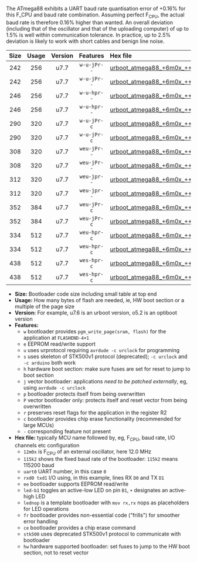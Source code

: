 The ATmega88 exhibits a UART baud rate quantisation error of +0.16% for this F_CPU and baud rate combination. Assuming perfect F<sub>CPU</sub>, the actual baud rate is therefore 0.16% higher than wanted. An overall deviation (including that of the oscillator and that of the uploading computer) of up to 1.5% is well within communication tolerance. In practice, up to 2.5% deviation is likely to work with short cables and benign line noise.

|Size|Usage|Version|Features|Hex file|
|:-:|:-:|:-:|:-:|:--|
|242|256|u7.7|`w-u-jPr--`|[urboot_atmega88_+6m0x_++19k2_uart0_rxd0_txd1_led+b5.hex](https://raw.githubusercontent.com/stefanrueger/urboot.hex/main/mcus/atmega88/external_oscillator/fcpu_+6m0x/br_++19k2/urboot_atmega88_+6m0x_++19k2_uart0_rxd0_txd1_led+b5.hex)|
|242|256|u7.7|`w-u-jPr--`|[urboot_atmega88_+6m0x_++19k2_uart0_rxd0_txd1_lednop.hex](https://raw.githubusercontent.com/stefanrueger/urboot.hex/main/mcus/atmega88/external_oscillator/fcpu_+6m0x/br_++19k2/urboot_atmega88_+6m0x_++19k2_uart0_rxd0_txd1_lednop.hex)|
|246|256|u7.7|`w-u-hpr--`|[urboot_atmega88_+6m0x_++19k2_uart0_rxd0_txd1_led+b5_fr_hw.hex](https://raw.githubusercontent.com/stefanrueger/urboot.hex/main/mcus/atmega88/external_oscillator/fcpu_+6m0x/br_++19k2/urboot_atmega88_+6m0x_++19k2_uart0_rxd0_txd1_led+b5_fr_hw.hex)|
|246|256|u7.7|`w-u-hpr--`|[urboot_atmega88_+6m0x_++19k2_uart0_rxd0_txd1_lednop_fr_hw.hex](https://raw.githubusercontent.com/stefanrueger/urboot.hex/main/mcus/atmega88/external_oscillator/fcpu_+6m0x/br_++19k2/urboot_atmega88_+6m0x_++19k2_uart0_rxd0_txd1_lednop_fr_hw.hex)|
|290|320|u7.7|`w-u-jPr-c`|[urboot_atmega88_+6m0x_++19k2_uart0_rxd0_txd1_led+b5_fr_ce.hex](https://raw.githubusercontent.com/stefanrueger/urboot.hex/main/mcus/atmega88/external_oscillator/fcpu_+6m0x/br_++19k2/urboot_atmega88_+6m0x_++19k2_uart0_rxd0_txd1_led+b5_fr_ce.hex)|
|290|320|u7.7|`w-u-jPr-c`|[urboot_atmega88_+6m0x_++19k2_uart0_rxd0_txd1_lednop_fr_ce.hex](https://raw.githubusercontent.com/stefanrueger/urboot.hex/main/mcus/atmega88/external_oscillator/fcpu_+6m0x/br_++19k2/urboot_atmega88_+6m0x_++19k2_uart0_rxd0_txd1_lednop_fr_ce.hex)|
|308|320|u7.7|`weu-jPr--`|[urboot_atmega88_+6m0x_++19k2_uart0_rxd0_txd1_ee_led+b5.hex](https://raw.githubusercontent.com/stefanrueger/urboot.hex/main/mcus/atmega88/external_oscillator/fcpu_+6m0x/br_++19k2/urboot_atmega88_+6m0x_++19k2_uart0_rxd0_txd1_ee_led+b5.hex)|
|308|320|u7.7|`weu-jPr--`|[urboot_atmega88_+6m0x_++19k2_uart0_rxd0_txd1_ee_lednop.hex](https://raw.githubusercontent.com/stefanrueger/urboot.hex/main/mcus/atmega88/external_oscillator/fcpu_+6m0x/br_++19k2/urboot_atmega88_+6m0x_++19k2_uart0_rxd0_txd1_ee_lednop.hex)|
|312|320|u7.7|`weu-jpr--`|[urboot_atmega88_+6m0x_++19k2_uart0_rxd0_txd1_ee_led+b5_fr.hex](https://raw.githubusercontent.com/stefanrueger/urboot.hex/main/mcus/atmega88/external_oscillator/fcpu_+6m0x/br_++19k2/urboot_atmega88_+6m0x_++19k2_uart0_rxd0_txd1_ee_led+b5_fr.hex)|
|312|320|u7.7|`weu-jpr--`|[urboot_atmega88_+6m0x_++19k2_uart0_rxd0_txd1_ee_lednop_fr.hex](https://raw.githubusercontent.com/stefanrueger/urboot.hex/main/mcus/atmega88/external_oscillator/fcpu_+6m0x/br_++19k2/urboot_atmega88_+6m0x_++19k2_uart0_rxd0_txd1_ee_lednop_fr.hex)|
|352|384|u7.7|`weu-jPr-c`|[urboot_atmega88_+6m0x_++19k2_uart0_rxd0_txd1_ee_led+b5_fr_ce.hex](https://raw.githubusercontent.com/stefanrueger/urboot.hex/main/mcus/atmega88/external_oscillator/fcpu_+6m0x/br_++19k2/urboot_atmega88_+6m0x_++19k2_uart0_rxd0_txd1_ee_led+b5_fr_ce.hex)|
|352|384|u7.7|`weu-jPr-c`|[urboot_atmega88_+6m0x_++19k2_uart0_rxd0_txd1_ee_lednop_fr_ce.hex](https://raw.githubusercontent.com/stefanrueger/urboot.hex/main/mcus/atmega88/external_oscillator/fcpu_+6m0x/br_++19k2/urboot_atmega88_+6m0x_++19k2_uart0_rxd0_txd1_ee_lednop_fr_ce.hex)|
|334|512|u7.7|`weu-hpr-c`|[urboot_atmega88_+6m0x_++19k2_uart0_rxd0_txd1_ee_led+b5_fr_ce_hw.hex](https://raw.githubusercontent.com/stefanrueger/urboot.hex/main/mcus/atmega88/external_oscillator/fcpu_+6m0x/br_++19k2/urboot_atmega88_+6m0x_++19k2_uart0_rxd0_txd1_ee_led+b5_fr_ce_hw.hex)|
|334|512|u7.7|`weu-hpr-c`|[urboot_atmega88_+6m0x_++19k2_uart0_rxd0_txd1_ee_lednop_fr_ce_hw.hex](https://raw.githubusercontent.com/stefanrueger/urboot.hex/main/mcus/atmega88/external_oscillator/fcpu_+6m0x/br_++19k2/urboot_atmega88_+6m0x_++19k2_uart0_rxd0_txd1_ee_lednop_fr_ce_hw.hex)|
|438|512|u7.7|`wes-hpr-c`|[urboot_atmega88_+6m0x_++19k2_uart0_rxd0_txd1_ee_led+b5_fr_ce_stk500_hw.hex](https://raw.githubusercontent.com/stefanrueger/urboot.hex/main/mcus/atmega88/external_oscillator/fcpu_+6m0x/br_++19k2/urboot_atmega88_+6m0x_++19k2_uart0_rxd0_txd1_ee_led+b5_fr_ce_stk500_hw.hex)|
|438|512|u7.7|`wes-hpr-c`|[urboot_atmega88_+6m0x_++19k2_uart0_rxd0_txd1_ee_lednop_fr_ce_stk500_hw.hex](https://raw.githubusercontent.com/stefanrueger/urboot.hex/main/mcus/atmega88/external_oscillator/fcpu_+6m0x/br_++19k2/urboot_atmega88_+6m0x_++19k2_uart0_rxd0_txd1_ee_lednop_fr_ce_stk500_hw.hex)|

- **Size:** Bootloader code size including small table at top end
- **Usage:** How many bytes of flash are needed, ie, HW boot section or a multiple of the page size
- **Version:** For example, u7.6 is an urboot version, o5.2 is an optiboot version
- **Features:**
  + `w` bootloader provides `pgm_write_page(sram, flash)` for the application at `FLASHEND-4+1`
  + `e` EEPROM read/write support
  + `u` uses urprotocol requiring `avrdude -c urclock` for programming
  + `s` uses skeleton of STK500v1 protocol (deprecated); `-c urclock` and `-c arduino` both work
  + `h` hardware boot section: make sure fuses are set for reset to jump to boot section
  + `j` vector bootloader: applications *need to be patched externally*, eg, using `avrdude -c urclock`
  + `p` bootloader protects itself from being overwritten
  + `P` vector bootloader only: protects itself and reset vector from being overwritten
  + `r` preserves reset flags for the application in the register R2
  + `c` bootloader provides chip erase functionality (recommended for large MCUs)
  + `-` corresponding feature not present
- **Hex file:** typically MCU name followed by, eg, F<sub>CPU</sub>, baud rate, I/O channels etc configuration
  + `12m0x` is F<sub>CPU</sub> of an external oscillator, here 12.0 MHz
  + `115k2` shows the fixed baud rate of the bootloader: `115k2` means 115200 baud
  + `uart0` UART number, in this case `0`
  + `rxd0 txd1` I/O using, in this example, lines RX `D0` and TX `D1`
  + `ee` bootloader supports EEPROM read/write
  + `led-b1` toggles an active-low LED on pin `B1`, `+` designates an active-high LED
  + `lednop` is a template bootloader with `mov rx,rx` nops as placeholders for LED operations
  + `fr` bootloader provides non-essential code ("frills") for smoother error handling
  + `ce` bootloader provides a chip erase command
  + `stk500` uses deprecated STK500v1 protocol to communicate with bootloader
  + `hw` hardware supported bootloader: set fuses to jump to the HW boot section, not to reset vector
